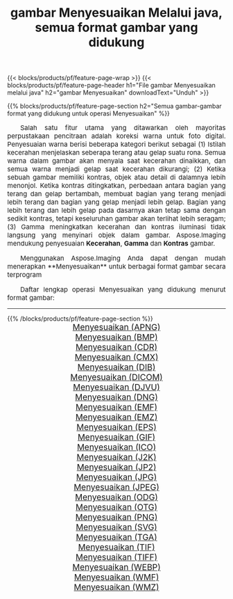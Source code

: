 ﻿---
title: gambar Menyesuaikan Melalui java, semua format gambar yang didukung 
weight: 3920
url: /id/java/adjust 
lang: id
langdirlevel: 2
locales: zh-hans,ja,it,ru,de,es,fr,nl,id,lt,pl,pt,vi,tr,ko,zh-hant,ar,hi,th,sv,cs,uk,he
description: Menggunakan Aspose.Imaging Anda dapat dengan mudah Menyesuaikan gambar Via java
---

{{< blocks/products/pf/feature-page-wrap >}}
{{< blocks/products/pf/feature-page-header h1="File gambar Menyesuaikan melalui java" h2="gambar Menyesuaikan" downloadText="Unduh" >}}


{{% blocks/products/pf/feature-page-section  h2="Semua gambar-gambar format yang didukung untuk operasi Menyesuaikan" %}}
<p align="justify" style="text-indent:2em;font-size:15px;">
Salah satu fitur utama yang ditawarkan oleh mayoritas perpustakaan pencitraan adalah koreksi warna untuk foto digital. Penyesuaian warna berisi beberapa kategori berikut sebagai (1) Istilah kecerahan menjelaskan seberapa terang atau gelap suatu rona. Semua warna dalam gambar akan menyala saat kecerahan dinaikkan, dan semua warna menjadi gelap saat kecerahan dikurangi; (2) Ketika sebuah gambar memiliki kontras, objek atau detail di dalamnya lebih menonjol. Ketika kontras ditingkatkan, perbedaan antara bagian yang terang dan gelap bertambah, membuat bagian yang terang menjadi lebih terang dan bagian yang gelap menjadi lebih gelap. Bagian yang lebih terang dan lebih gelap pada dasarnya akan tetap sama dengan sedikit kontras, tetapi keseluruhan gambar akan terlihat lebih seragam; (3) Gamma meningkatkan kecerahan dan kontras iluminasi tidak langsung yang menyinari objek dalam gambar. Aspose.Imaging mendukung penyesuaian <b>Kecerahan</b>, <b>Gamma</b> dan <b>Kontras</b> gambar.
</p>
<p align="justify" style="text-indent:2em;font-size:15px;">
Menggunakan Aspose.Imaging Anda dapat dengan mudah menerapkan **Menyesuaikan** untuk berbagai format gambar secara terprogram
</p>
<p align="justify" style="text-indent:2em;font-size:15px;">
Daftar lengkap operasi Menyesuaikan yang didukung menurut format gambar:
</p>
<hr/>
{{% /blocks/products/pf/feature-page-section %}}
<div class="container-fluid productfamilypage bg-gray">
    <div class="convertypes bg-gray agp-content section">
        <div class="container">
		<div class="row other-converters" style="gap: 10px;font-size: 19px;text-align:center;">
		    <div class='col-md-2 other-converter remove-lp remove-rp'><a href="/imaging/id/java/adjust/apng" style="padding:15px;">Menyesuaikan (APNG)</a></div><div class='col-md-2 other-converter remove-lp remove-rp'><a href="/imaging/id/java/adjust/bmp" style="padding:15px;">Menyesuaikan (BMP)</a></div><div class='col-md-2 other-converter remove-lp remove-rp'><a href="/imaging/id/java/adjust/cdr" style="padding:15px;">Menyesuaikan (CDR)</a></div><div class='col-md-2 other-converter remove-lp remove-rp'><a href="/imaging/id/java/adjust/cmx" style="padding:15px;">Menyesuaikan (CMX)</a></div><div class='col-md-2 other-converter remove-lp remove-rp'><a href="/imaging/id/java/adjust/dib" style="padding:15px;">Menyesuaikan (DIB)</a></div><div class='col-md-2 other-converter remove-lp remove-rp'><a href="/imaging/id/java/adjust/dicom" style="padding:15px;">Menyesuaikan (DICOM)</a></div><div class='col-md-2 other-converter remove-lp remove-rp'><a href="/imaging/id/java/adjust/djvu" style="padding:15px;">Menyesuaikan (DJVU)</a></div><div class='col-md-2 other-converter remove-lp remove-rp'><a href="/imaging/id/java/adjust/dng" style="padding:15px;">Menyesuaikan (DNG)</a></div><div class='col-md-2 other-converter remove-lp remove-rp'><a href="/imaging/id/java/adjust/emf" style="padding:15px;">Menyesuaikan (EMF)</a></div><div class='col-md-2 other-converter remove-lp remove-rp'><a href="/imaging/id/java/adjust/emz" style="padding:15px;">Menyesuaikan (EMZ)</a></div><div class='col-md-2 other-converter remove-lp remove-rp'><a href="/imaging/id/java/adjust/eps" style="padding:15px;">Menyesuaikan (EPS)</a></div><div class='col-md-2 other-converter remove-lp remove-rp'><a href="/imaging/id/java/adjust/gif" style="padding:15px;">Menyesuaikan (GIF)</a></div><div class='col-md-2 other-converter remove-lp remove-rp'><a href="/imaging/id/java/adjust/ico" style="padding:15px;">Menyesuaikan (ICO)</a></div><div class='col-md-2 other-converter remove-lp remove-rp'><a href="/imaging/id/java/adjust/j2k" style="padding:15px;">Menyesuaikan (J2K)</a></div><div class='col-md-2 other-converter remove-lp remove-rp'><a href="/imaging/id/java/adjust/jp2" style="padding:15px;">Menyesuaikan (JP2)</a></div><div class='col-md-2 other-converter remove-lp remove-rp'><a href="/imaging/id/java/adjust/jpg" style="padding:15px;">Menyesuaikan (JPG)</a></div><div class='col-md-2 other-converter remove-lp remove-rp'><a href="/imaging/id/java/adjust/jpeg" style="padding:15px;">Menyesuaikan (JPEG)</a></div><div class='col-md-2 other-converter remove-lp remove-rp'><a href="/imaging/id/java/adjust/odg" style="padding:15px;">Menyesuaikan (ODG)</a></div><div class='col-md-2 other-converter remove-lp remove-rp'><a href="/imaging/id/java/adjust/otg" style="padding:15px;">Menyesuaikan (OTG)</a></div><div class='col-md-2 other-converter remove-lp remove-rp'><a href="/imaging/id/java/adjust/png" style="padding:15px;">Menyesuaikan (PNG)</a></div><div class='col-md-2 other-converter remove-lp remove-rp'><a href="/imaging/id/java/adjust/svg" style="padding:15px;">Menyesuaikan (SVG)</a></div><div class='col-md-2 other-converter remove-lp remove-rp'><a href="/imaging/id/java/adjust/tga" style="padding:15px;">Menyesuaikan (TGA)</a></div><div class='col-md-2 other-converter remove-lp remove-rp'><a href="/imaging/id/java/adjust/tif" style="padding:15px;">Menyesuaikan (TIF)</a></div><div class='col-md-2 other-converter remove-lp remove-rp'><a href="/imaging/id/java/adjust/tiff" style="padding:15px;">Menyesuaikan (TIFF)</a></div><div class='col-md-2 other-converter remove-lp remove-rp'><a href="/imaging/id/java/adjust/webp" style="padding:15px;">Menyesuaikan (WEBP)</a></div><div class='col-md-2 other-converter remove-lp remove-rp'><a href="/imaging/id/java/adjust/wmf" style="padding:15px;">Menyesuaikan (WMF)</a></div><div class='col-md-2 other-converter remove-lp remove-rp'><a href="/imaging/id/java/adjust/wmz" style="padding:15px;">Menyesuaikan (WMZ)</a></div>
                </div>
        </div>
    </div>
</div>
<br/>
